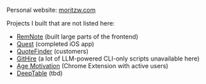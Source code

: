 Personal website: [moritzw.com](https://moritzw.com)

Projects I built that are not listed here:
- [RemNote](https://remnote.com) (built large parts of the frontend)
- [Quest](https://www.getquest.co) (completed iOS app)
- [QuoteFinder](https://quotefinder.co) (customers)
- [GitHire](https://githire.io) (a lot of LLM-powered CLI-only scripts unavailable here)
- [Age Motivation](https://chromewebstore.google.com/detail/age-motivation/febbcejjonlekadhjeldcljckdibjobk/reviews) (Chrome Extension with active users)
- [DeepTable](https://deeptable.app) (tbd)
